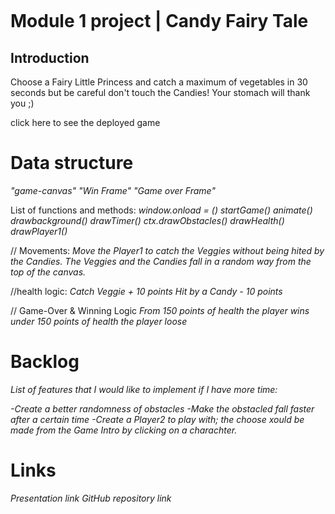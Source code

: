 ![]()

# Module 1 project | Candy Fairy Tale

## Introduction

Choose a Fairy Little Princess and catch a maximum of vegetables in 30 seconds
but be careful don't touch the Candies! 
Your stomach will thank you ;)

click here to see the deployed game

# Data structure 
_"game-canvas"_
_"Win Frame"_
_"Game over Frame"_

List of functions and methods:
_window.onload = ()_
_startGame()_
_animate()_
_drawbackground()_
_drawTimer()_
_ctx.drawObstacles()_
_drawHealth()_
_drawPlayer1()_

// Movements:
_Move the Player1 to catch the Veggies without being hited by the Candies._
_The Veggies and the Candies fall in a random way from the top of the canvas._

//health logic:
_Catch Veggie + 10 points_
_Hit by a Candy - 10 points_

// Game-Over & Winning Logic
_From 150 points of health the player wins_
_under 150 points of health the player loose_

# Backlog

_List of features that I would like to implement if I have more time:_

_-Create a better randomness of obstacles_
_-Make the obstacled fall faster after a certain time_
_-Create a Player2 to play with; the choose xould be made from the Game Intro by clicking on a charachter._

# Links

_Presentation link_
_GitHub repository link_